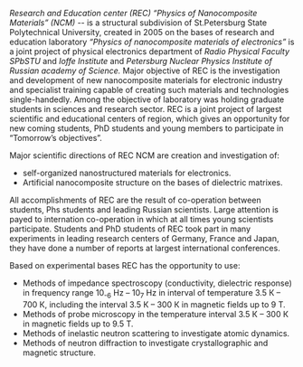 *Research and Education center (REC) “Physics of Nanocomposite Materials” (NCM)* -- is a structural subdivision of St.Petersburg State Polytechnical University, created in 2005 on the bases of research and education laboratory *“Physics of nanocomposite materials of electronics”* is a joint project of physical electronics department of *Radio Physical Faculty SPbSTU* and *Ioffe Institute* and *Petersburg Nuclear Physics Institute of Russian academy of Science.* 
Major objective of REC is the investigation and development of new nanocomposite materials for electronic industry and specialist training capable of creating such materials and technologies single-handedly. Among the objective of laboratory was holding graduate students in sciences and research sector. 
REC is a joint project of largest scientific and educational centers of region, which gives an opportunity for new coming students, PhD students and young members to participate in “Tomorrow’s objectives”.

Major scientific directions of REC NCM are creation and investigation of:

- self-organized nanostructured materials for electronics.
- Artificial nanocomposite structure on the bases of dielectric matrixes. 

All accomplishments of REC are the result of co-operation between students, Phs students and leading Russian scientists. Large attention is payed to internation co-operation in which at all times young scientists participate. Students and PhD students of REC took part in many experiments in leading research centers of Germany, France and Japan, they have done a number of reports at largest international conferences.

Based on experimental bases REC has the opportunity to use:

- Methods of impedance spectroscopy (conductivity, dielectric response) in frequency range 10<sub>-6</sub> Hz – 10<sub>7</sub> Hz in interval of temperature 3.5 К – 700 К, including the interval 3.5 К – 300 К in magnetic fields up to 9 T.
- Methods of probe microscopy in the temperature interval 3.5 К – 300 К in magnetic fields up to 9.5 T.
- Methods of inelastic neutron scattering to investigate atomic dynamics.
- Methods of neutron diffraction to investigate crystallographic and magnetic structure.

